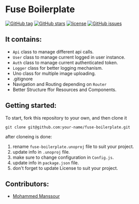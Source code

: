 # Fuse Boilerplate

[![GitHub tag](https://img.shields.io/github/tag/mohammedmanssour/fuse-boilerplate.svg?style=for-the-badge)](https://github.com/mohammedmanssour/fuse-boilerplate)
[![GitHub stars](https://img.shields.io/github/stars/mohammedmanssour/fuse-boilerplate.svg?style=for-the-badge&label=Stars)](https://github.com/mohammedmanssour/fuse-boilerplate/)
[![license](https://img.shields.io/github/license/mohammedmanssour/fuse-boilerplate.svg?style=for-the-badge)](https://github.com/mohammedmanssour/fuse-boilerplate)
[![GitHub issues](https://img.shields.io/github/issues/mohammedmanssour/fuse-boilerplate.svg?style=for-the-badge)](https://github.com/mohammedmanssour/fuse-boilerplate)



## It contains:
- `Api` class to manage different api calls.
- `User` class to manage current logged in user instance.
- `Auth` class to manage current authenticated token.
- `Logger` class for better logging mechanism.
- Uno class for multiple image uploading.
- .gitignore
- Navigation and Routing depending on `Router`
- Better Structure ffor Resources and Components.

## Getting started:

To start, fork this repository to your own, and then clone it
```
git clone git@github.com:your-name/fuse-boilerplate.git
```

after cloneing is done:

1. rename `fuse-boilerplate.unoproj` file to suit your project.
2. update info in `.unoproj` file.
3. make sure to change configuration in `Config.js`.
4. update info in `package.json` file.
5. don't forget to update License to suit your project.

## Contributors:
- [Mohammed Manssour](https://mohammedmanssour.me)